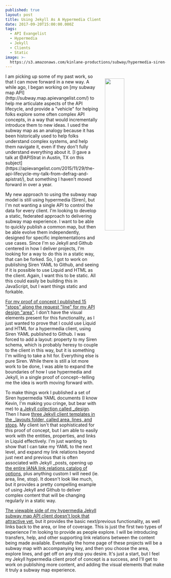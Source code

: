 ```yaml
---
published: true
layout: post
title: Using Jekyll As A Hypermedia Client
date: 2017-09-20T15:00:00.000Z
tags:
  - API Evangelist
  - Hypermedia
  - Jekyll
  - Clients
  - Static
image: >-
  https://s3.amazonaws.com/kinlane-productions/subway/hypermedia-siren-subway-stop.png
---
```

<p><img src="https://s3.amazonaws.com/kinlane-productions/subway/hypermedia-siren-subway-stop.png" align="right" width="35%" style="padding: 15px;" /></p>I am picking up some of my past work, so that I can move forward in a new way. A while ago, I began working on [my subway map API](http://subway.map.apievangelist.com/) to help me articulate aspects of the API lifecycle, and provide a "vehicle" for helping folks explore some often complex API concepts, in a way that would incrementally introduce them to new ideas. I used the subway map as an analogy because it has been historically used to help folks understand complex systems, and help them navigate it, even if they don't fully understand everything about it. [I gave a talk at @APIStrat in Austin, TX on this subject](https://apievangelist.com/2015/11/29/the-api-lifecycle-my-talk-from-defrag-and-apistrat/), but something I haven't moved forward in over a year.

My new approach to using the subway map model is still using hypermedia (Siren), but I'm not wanting a single API to control the data for every client. I'm looking to develop a static, federated approach to delivering subway map experience. I want to be able to quickly publish a common map, but then be able evolve them independently, designed for specific implementations and use cases. Since I'm so Jekyll and Github centered in how I deliver projects, I'm looking for a way to do this in a static way, that can be forked. So, I got to work on publishing Siren YAML to Github, and seeing if it is possible to use Liquid and HTML as the client. Again, I want this to be static. All this could easily be building this in JavaScript, but I want things static and forkable.

[For my proof of concept I published 15 "stops" along the request "line" for my API design "area"](http://jekyll.hypermedia.client.apievangelist.com/design/requests/). I don't have the visual elements present for this functionality, as I just wanted to prove that I could use Liquid and HTML for a hypermedia client, using Siren YAML published to Github. I was forced to add a layout: property to my Siren schema, which is probably heresy to couple to the client in this way, but it is something I'm willing to take a hit for. Everything else is pure Siren. While there is still a lot more work to be done, I was able to expand the boundaries of how I use hypermedia and Jekyll, in a single proof of concept--telling me the idea is worth moving forward with.

To make things work I published a set of Siren hypermedia YAML documents (I know Kevin, I'm making you cringe, but bear with me) to [a Jekyll collection called _design](https://github.com/api-evangelist-tools/jekyll-hypermedia-client/tree/master/_design). Then I have [three Jekyll client templates in the _layouts folder, called area, lines, and stops](https://github.com/api-evangelist-tools/jekyll-hypermedia-client/tree/master/_layouts). My client isn't that sophisticated for this proof of concept, but I am able to easily work with the entities, properties, and links in Liquid effectively. I'm just wanting to show that I can take my YAML to the next level, and expand my link relations beyond just next and previous that is often associated with Jekyll _posts, opening up [the entire IANA link relations catalog of options](https://www.iana.org/assignments/link-relations/link-relations.xhtml), plus anything custom I will need (ie. area, line, stop). It doesn't look like much, but it provides a pretty compelling example of using Jekyll and Github to deliver complex content that will be changing regularly in a static way.

[The viewable side of my hypermedia Jekyll subway map API client doesn't look that attractive yet](http://jekyll.hypermedia.client.apievangelist.com/design/requests/), but it provides the basic next/previous functionality, as well links back to the area, or line of coverage. This is just the first two types of experience I'm looking to provide as people explore. I will be introducing transfers, help, and other supporting link relations between the content being made available. Eventually the home page of these projects will be a subway map with accompanying key, and then you choose the area, explore lines, and get off on any stop you desire. It's just a start, but I feel my Jekyll hypermedia client proof of concept is a success, and I'll get to work on publishing more content, and adding the visual elements that make it truly a subway map experience.
